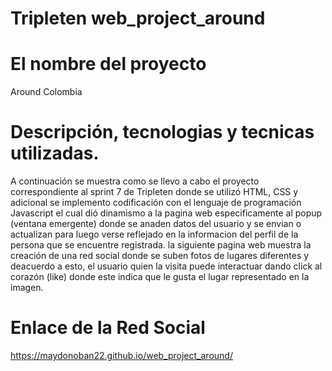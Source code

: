 # Tripleten web_project_around

# El nombre del proyecto

Around Colombia

# Descripción, tecnologias y tecnicas utilizadas.

A continuación se muestra como se llevo a cabo el proyecto correspondiente al sprint 7 de Tripleten donde se utilizó HTML, CSS y adicional se implemento codificación con el lenguaje de programación Javascript el cual dió dinamismo a la pagina web especificamente al popup (ventana emergente) donde se anaden datos del usuario y se envian o actualizan para luego verse reflejado en la informacion del perfil de la persona que se encuentre registrada. la siguiente pagina web muestra la creación de una red social donde se suben fotos de lugares diferentes y deacuerdo a esto, el usuario quien la visita puede interactuar dando click al corazón (like) donde este indica que le gusta el lugar representado en la imagen.

# Enlace de la Red Social

https://maydonoban22.github.io/web_project_around/
